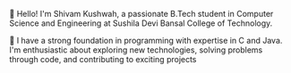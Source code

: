 

👋 Hello! I'm Shivam Kushwah, a passionate B.Tech student in Computer Science and Engineering at Sushila Devi Bansal College of Technology.

🚀 I have a strong foundation in programming with expertise in C and Java. I'm enthusiastic about exploring new technologies, solving problems through code, and contributing to exciting projects
